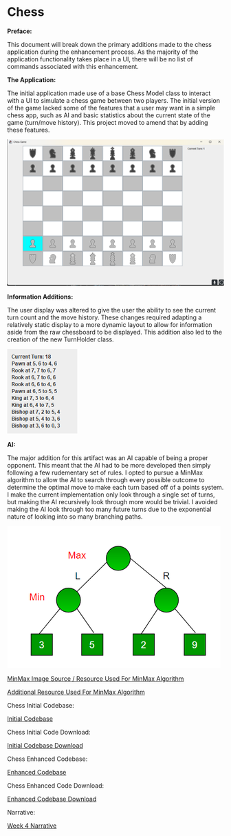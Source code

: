 # Chess

**Preface:**

This document will break down the primary additions made to the chess application during the enhancement process. As the majority of the application functionality takes place in a UI, there will be no list of commands associated with this enhancement. 

**The Application:**

The initial application made use of a base Chess Model class to interact with a UI to simulate a chess game between two players. The initial version of the game lacked some of the features that a user may want in a simple chess app, such as AI and basic statistics about the current state of the game (turn/move history).
This project moved to amend that by adding these features. 

![Database Tablevs](/assets/images/ChessMainPanel.png)


**Information Additions:**

The user display was altered to give the user the ability to see the current turn count and the move history. These changes required adapting a relatively static display to a more dynamic layout to allow for information aside from the raw chessboard to be displayed. This addition also led to the creation of the new TurnHolder class.

![Database Tablevs](/assets/images/MoveHistory.png)

**AI:**

The major addition for this artifact was an AI capable of being a proper opponent. This meant that the AI had to be more developed then simply following a few rudementary set of rules. I opted to pursue a MinMax algorithm to allow the AI to search through every possible outcome to determine the optimal move to make each turn based off of a points system.
I make the current implementation only look through a single set of turns, but making the AI recursively look through more would be trivial. I avoided making the AI look through too many future turns due to the exponential nature of looking into so many branching paths. 

![Database Tablevs](/assets/images/MinMax.png)

<a href="https://www.geeksforgeeks.org/minimax-algorithm-in-game-theory-set-1-introduction/#"> MinMax Image Source / Resource Used For MinMax Algorithm</a>

<a href="https://www.cs.cornell.edu/boom/2004sp/ProjectArch/Chess/algorithms.html"> Additional Resource Used For MinMax Algorithm</a>

Chess Initial Codebase:

<a href="https://github.com/mhocSNHU/mhocSNHU.github.io/tree/main/InitialCode/chess/src/">Initial Codebase</a>

Chess Initial Code Download:

<a href="https://mhocsnhu.github.io/InitialCode/InitialChess.zip">Initial Codebase Download</a>

Chess Enhanced Codebase:

<a href="https://github.com/mhocSNHU/mhocSNHU.github.io/tree/main/chess">Enhanced Codebase</a>

Chess Enhanced Code Download:

<a href="https://mhocsnhu.github.io/chess/EnchancedChess.zip">Enhanced Codebase Download</a>

Narrative:

<a href="https://mhocsnhu.github.io/narratives/HockingW4Nar"> Week 4 Narrative</a>
